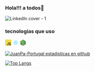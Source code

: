 ### Hola!!! a todos👋

![LinkedIn cover - 1](https://user-images.githubusercontent.com/91083049/215176387-92bcfc1b-18c4-4eee-be7b-22589e477ee6.png)


### tecnologías que uso
<code><img height="20" alt="javascript" src="https://raw.githubusercontent.com/github/explore/80688e429a7d4ef2fca1e82350fe8e3517d3494d/topics/javascript/javascript.png"></code>
<code><img height="20" alt="react" src="https://raw.githubusercontent.com/github/explore/80688e429a7d4ef2fca1e82350fe8e3517d3494d/topics/react/react.png"></code>
<code><img height="20" alt="nodejs" src="https://raw.githubusercontent.com/github/explore/80688e429a7d4ef2fca1e82350fe8e3517d3494d/topics/nodejs/nodejs.png"></code>    


[![JuanPa-Portugal estadisticas en github](https://github-readme-stats.vercel.app/api?username=juanpa-Portugal)](https://github.com/anuraghazra/github-readme-stats)
  

[![Top Langs](https://github-readme-stats.vercel.app/api/top-langs/?username=juanPa-Portugal&layout=compact)](https://github.com/anuraghazra/github-readme-stats)
<!--
**JuanPa-Portugal/juanPa-Portugal** is a ✨ _special_ ✨ repository because its `README.md` (this file) appears on your GitHub profile.

Here are some ideas to get you started:

- 🔭 I’m currently working on ...
- 🌱 I’m currently learning ...
- 👯 I’m looking to collaborate on ...
- 🤔 I’m looking for help with ...
- 💬 Ask me about ...
- 📫 How to reach me: ...
- 😄 Pronouns: ...
- ⚡ Fun fact: ...
-->
